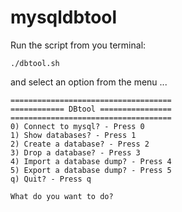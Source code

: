 # mysqldbtool

Run the script from you terminal:

```
./dbtool.sh
```

and select an option from the menu ...

```
====================================
============ DBtool ================
====================================
0) Connect to mysql? - Press 0
1) Show databases? - Press 1
2) Create a database? - Press 2
3) Drop a database? - Press 3
4) Import a database dump? - Press 4
5) Export a database dump? - Press 5
q) Quit? - Press q

What do you want to do?
```
